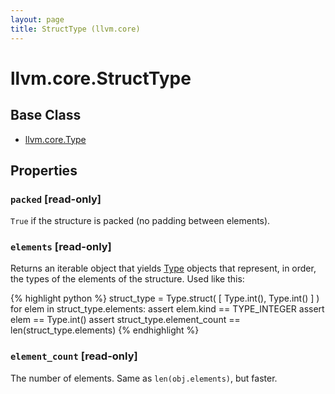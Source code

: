 ```yaml
---
layout: page
title: StructType (llvm.core)
---
```


# llvm.core.StructType

## Base Class

- [llvm.core.Type](llvm.core.Type.html)

## Properties


### `packed` \[read-only\]

`True` if the structure is packed (no padding between elements).


### `elements` \[read-only\]

Returns an iterable object that yields [Type](llvm.core.Type.html) objects that
represent, in order, the types of the elements of the structure.
Used like this:

{% highlight python %}
struct_type = Type.struct( [ Type.int(), Type.int() ] )
for elem in struct_type.elements:
    assert elem.kind == TYPE_INTEGER
    assert elem == Type.int()
assert struct_type.element_count == len(struct_type.elements)
{% endhighlight %}


### `element_count` \[read-only\]

The number of elements. Same as `len(obj.elements)`, but faster.

